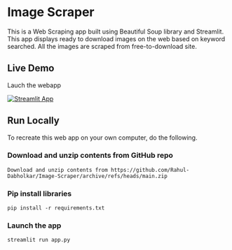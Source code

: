 
# Image Scraper

This is a Web Scraping app built using Beautiful Soup library and Streamlit. This app displays ready to download images on the web based on keyword searched. All the images are scraped from free-to-download site.


## Live Demo

Lauch the webapp

[![Streamlit App](https://static.streamlit.io/badges/streamlit_badge_black_white.svg)](https://rahul-dabholkar-image-scraper-app-15y558.streamlit.app/)


## Run Locally

To recreate this web app on your own computer, do the following.

###  Download and unzip contents from GitHub repo
```
Download and unzip contents from https://github.com/Rahul-Dabholkar/Image-Scraper/archive/refs/heads/main.zip
```

###  Pip install libraries
```
pip install -r requirements.txt
```

###  Launch the app

```
streamlit run app.py
```
